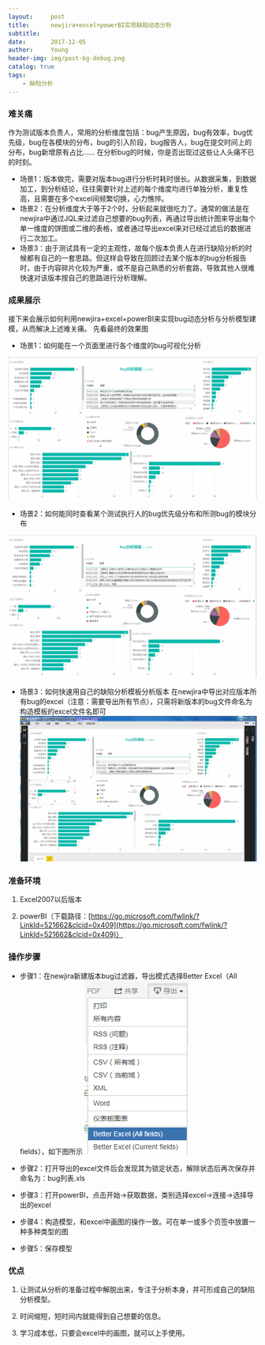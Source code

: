 ```yaml
---
layout:     post
title:      newjira+excel+powerBI实现缺陷动态分析
subtitle:   
date:       2017-12-05
author:     Young
header-img: img/post-bg-debug.png
catalog: true
tags:
    - 缺陷分析
---
```


### 难关痛

作为测试版本负责人，常用的分析维度包括：bug产生原因，bug有效率，bug优先级，bug在各模块的分布，bug的引入阶段，bug报告人，bug在提交时间上的分布，bug新增原有占比……
在分析bug的时候，你是否出现过这些让人头痛不已的时刻。

- 场景1：版本做完，需要对版本bug进行分析时耗时很长。从数据采集，到数据加工，到分析结论，往往需要针对上述的每个维度均进行单独分析，重复性高，且需要在多个excel间频繁切换，心力憔悴。
- 场景2：在分析维度大于等于2个时，分析起来就很吃力了。通常的做法是在newjira中通过JQL来过滤自己想要的bug列表，再通过导出统计图来导出每个单一维度的饼图或二维的表格，或者通过导出excel来对已经过滤后的数据进行二次加工。
- 场景3：由于测试具有一定的主观性，故每个版本负责人在进行缺陷分析的时候都有自己的一套思路。但这样会导致在回顾过去某个版本的bug分析报告时，由于内容碎片化较为严重，或不是自己熟悉的分析套路，导致其他人很难快速对该版本按自己的思路进行分析理解。

### 成果展示

接下来会展示如何利用newjira+excel+powerBI来实现bug动态分析与分析模型建模，从而解决上述难关痛。
先看最终的效果图


- 场景1：如何能在一个页面里进行各个维度的bug可视化分析

![场景1](/img/in_post/powerBI_pic/场景1.gif)


- 场景2：如何能同时查看某个测试执行人的bug优先级分布和所测bug的模块分布

![场景2](/img/in_post/powerBI_pic/场景2.gif)


- 场景3：如何快速用自己的缺陷分析模板分析版本
在newjira中导出对应版本所有bug的excel（注意：需要导出所有节点），只需将新版本的bug文件命名为构造模板的excel文件名即可
![场景3](/img/in_post/powerBI_pic/场景3.gif)

### 准备环境

1. Excel2007以后版本

2. powerBI（下载路径：[https://go.microsoft.com/fwlink/?LinkId=521662&clcid=0x409](https://go.microsoft.com/fwlink/?LinkId=521662&clcid=0x409)）

### 操作步骤

- 步骤1：在newjira新建版本bug过滤器，导出模式选择Better Excel（All fields），如下图所示
![导出excel按钮](/img/in_post/powerBI_pic/导出excel按钮.png)

- 步骤2：打开导出的excel文件后会发现其为锁定状态，解除状态后再次保存并命名为：bug列表.xls

- 步骤3：打开powerBI，点击开始->获取数据，类别选择excel->连接->选择导出的excel

- 步骤4：构造模型，和excel中画图的操作一致。可在单一或多个页签中放置一种多种类型的图

- 步骤5：保存模型

### 优点

1.	让测试从分析的准备过程中解脱出来，专注于分析本身，并可形成自己的缺陷分析模型。

2.	时间缩短，短时间内就能得到自己想要的信息。

3.	学习成本低，只要会excel中的画图，就可以上手使用。

